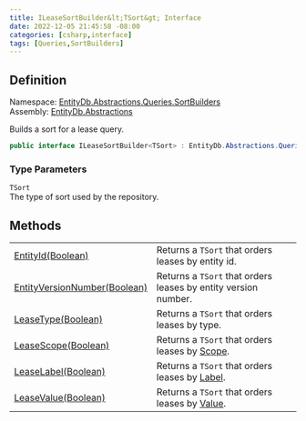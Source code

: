 ```yaml
---
title: ILeaseSortBuilder&lt;TSort&gt; Interface
date: 2022-12-05 21:45:58 -08:00
categories: [csharp,interface]
tags: [Queries,SortBuilders]
---
```


## Definition
Namespace: <a href='/posts/csharp.namespace.entitydb.abstractions.queries.sortbuilders/'>EntityDb.Abstractions.Queries.SortBuilders</a><br />
Assembly: <a href='/posts/csharp.assembly.entitydb.abstractions/'>EntityDb.Abstractions</a><br />

Builds a sort for a lease query.

```cs
public interface ILeaseSortBuilder<TSort> : EntityDb.Abstractions.Queries.SortBuilders.ISortBuilder<TSort>
```
### Type Parameters
`TSort`<br />The type of sort used by the repository.
## Methods
<table><tr><td><!--/posts/csharp.notimplemented.entitydb.abstractions.queries.sortbuilders.ileasesortbuilder-1.entityid/--><a href='#'>EntityId(Boolean)</a></td><td>
Returns a <code class='language-plaintext highlighter-rouge'>TSort</code> that orders leases by entity id.
</td></tr><tr><td><!--/posts/csharp.notimplemented.entitydb.abstractions.queries.sortbuilders.ileasesortbuilder-1.entityversionnumber/--><a href='#'>EntityVersionNumber(Boolean)</a></td><td>
Returns a <code class='language-plaintext highlighter-rouge'>TSort</code> that orders leases by entity version number.
</td></tr><tr><td><!--/posts/csharp.notimplemented.entitydb.abstractions.queries.sortbuilders.ileasesortbuilder-1.leasetype/--><a href='#'>LeaseType(Boolean)</a></td><td>
Returns a <code class='language-plaintext highlighter-rouge'>TSort</code> that orders leases by type.
</td></tr><tr><td><!--/posts/csharp.notimplemented.entitydb.abstractions.queries.sortbuilders.ileasesortbuilder-1.leasescope/--><a href='#'>LeaseScope(Boolean)</a></td><td>
Returns a <code class='language-plaintext highlighter-rouge'>TSort</code> that orders leases by <!--/posts/csharp.notimplemented.entitydb.abstractions.leases.ilease.scope/--><a href='#'>Scope</a>.
</td></tr><tr><td><!--/posts/csharp.notimplemented.entitydb.abstractions.queries.sortbuilders.ileasesortbuilder-1.leaselabel/--><a href='#'>LeaseLabel(Boolean)</a></td><td>
Returns a <code class='language-plaintext highlighter-rouge'>TSort</code> that orders leases by <!--/posts/csharp.notimplemented.entitydb.abstractions.leases.ilease.label/--><a href='#'>Label</a>.
</td></tr><tr><td><!--/posts/csharp.notimplemented.entitydb.abstractions.queries.sortbuilders.ileasesortbuilder-1.leasevalue/--><a href='#'>LeaseValue(Boolean)</a></td><td>
Returns a <code class='language-plaintext highlighter-rouge'>TSort</code> that orders leases by <!--/posts/csharp.notimplemented.entitydb.abstractions.leases.ilease.value/--><a href='#'>Value</a>.
</td></tr></table>
